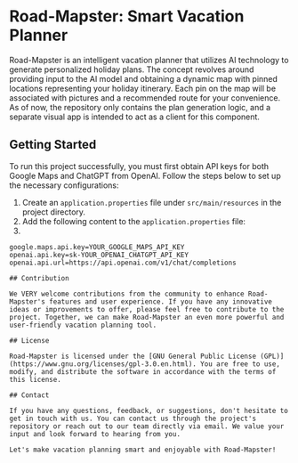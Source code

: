 # Road-Mapster: Smart Vacation Planner

Road-Mapster is an intelligent vacation planner that utilizes AI technology to generate personalized holiday plans. The concept revolves around providing input to the AI model and obtaining a dynamic map with pinned locations representing your holiday itinerary. Each pin on the map will be associated with pictures and a recommended route for your convenience. As of now, the repository only contains the plan generation logic, and a separate visual app is intended to act as a client for this component.

## Getting Started

To run this project successfully, you must first obtain API keys for both Google Maps and ChatGPT from OpenAI. Follow the steps below to set up the necessary configurations:

1. Create an `application.properties` file under `src/main/resources` in the project directory.
2. Add the following content to the `application.properties` file:
3. 
```properties
google.maps.api.key=YOUR_GOOGLE_MAPS_API_KEY
openai.api.key=sk-YOUR_OPENAI_CHATGPT_API_KEY
openai.api.url=https://api.openai.com/v1/chat/completions

## Contribution

We VERY welcome contributions from the community to enhance Road-Mapster's features and user experience. If you have any innovative ideas or improvements to offer, please feel free to contribute to the project. Together, we can make Road-Mapster an even more powerful and user-friendly vacation planning tool.

## License

Road-Mapster is licensed under the [GNU General Public License (GPL)](https://www.gnu.org/licenses/gpl-3.0.en.html). You are free to use, modify, and distribute the software in accordance with the terms of this license.

## Contact

If you have any questions, feedback, or suggestions, don't hesitate to get in touch with us. You can contact us through the project's repository or reach out to our team directly via email. We value your input and look forward to hearing from you.

Let's make vacation planning smart and enjoyable with Road-Mapster!
